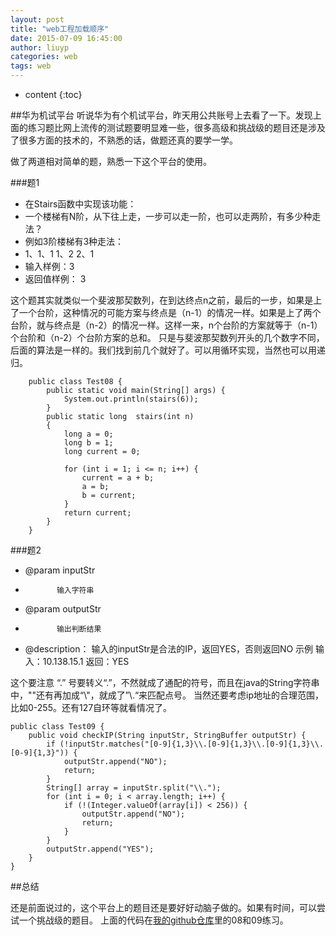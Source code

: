 ```yaml
---
layout: post
title: "web工程加载顺序"
date: 2015-07-09 16:45:00
author: liuyp
categories: web
tags: web
---
```


* content
{:toc}

##华为机试平台
听说华为有个机试平台，昨天用公共账号上去看了一下。发现上面的练习题比网上流传的测试题要明显难一些，很多高级和挑战级的题目还是涉及了很多方面的技术的，不熟悉的话，做题还真的要学一学。

做了两道相对简单的题，熟悉一下这个平台的使用。

###题1

* 在Stairs函数中实现该功能：
 * 一个楼梯有N阶，从下往上走，一步可以走一阶，也可以走两阶，有多少种走法？
 * 例如3阶楼梯有3种走法：
 * 1、1、1      1、2     2、1
 * 输入样例：3
 * 返回值样例： 3





这个题其实就类似一个斐波那契数列，在到达终点n之前，最后的一步，如果是上了一个台阶，这种情况的可能方案与终点是（n-1）的情况一样。如果是上了两个台阶，就与终点是（n-2）的情况一样。这样一来，n个台阶的方案就等于（n-1）个台阶和（n-2）个台阶方案的总和。
只是与斐波那契数列开头的几个数字不同，后面的算法是一样的。我们找到前几个就好了。可以用循环实现，当然也可以用递归。


		public class Test08 {
			public static void main(String[] args) {
				System.out.println(stairs(6));
			}
			public static long  stairs(int n)
			{
				long a = 0;
				long b = 1;
				long current = 0;
				
				for (int i = 1; i <= n; i++) {
					current = a + b;
					a = b;
					b = current;
				}
				return current;
			}
		}


###题2

 * @param inputStr
 *            输入字符串
 * @param outputStr
 *            输出判断结果
 * @description： 输入的inputStr是合法的IP，返回YES，否则返回NO 示例 输入：10.138.15.1 返回：YES

这个要注意 “.” 号要转义“\.”，不然就成了通配的符号，而且在java的String字符串中，"\"还有再加成“\\"，就成了”\\.“来匹配点号。
当然还要考虑ip地址的合理范围，比如0-255。还有127自环等就看情况了。


	public class Test09 {
		public void checkIP(String inputStr, StringBuffer outputStr) {		
			if (!inputStr.matches("[0-9]{1,3}\\.[0-9]{1,3}\\.[0-9]{1,3}\\.[0-9]{1,3}")) {
				outputStr.append("NO");
				return;
			}
			String[] array = inputStr.split("\\.");
			for (int i = 0; i < array.length; i++) {
				if (!(Integer.valueOf(array[i]) < 256)) {
					outputStr.append("NO");
					return;
				}
			}
			outputStr.append("YES");
		}
	}


##总结

还是前面说过的，这个平台上的题目还是要好好动脑子做的。如果有时间，可以尝试一个挑战级的题目。
上面的代码在[我的github仓库](https://github.com/liuyuping459/LearningDemo/tree/master/src/com/huawei)里的08和09练习。
